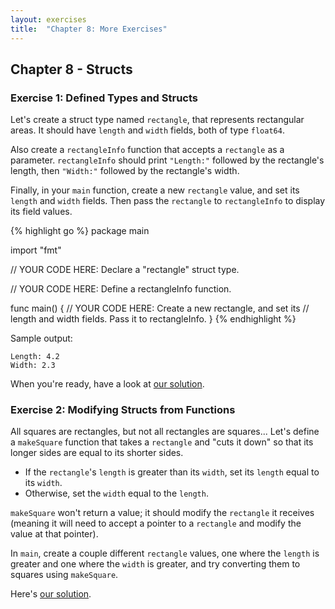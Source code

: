 ```yaml
---
layout: exercises
title:  "Chapter 8: More Exercises"
---
```


## Chapter 8 - Structs

### Exercise 1: Defined Types and Structs

Let's create a struct type named `rectangle`, that represents rectangular areas. It should have `length` and `width` fields, both of type `float64`.

Also create a `rectangleInfo` function that accepts a `rectangle` as a parameter. `rectangleInfo` should print `"Length:"` followed by the rectangle's length, then `"Width:"` followed by the rectangle's width.

Finally, in your `main` function, create a new `rectangle` value, and set its `length` and `width` fields. Then pass the `rectangle` to `rectangleInfo` to display its field values.

{% highlight go %}
package main

import "fmt"

// YOUR CODE HERE: Declare a "rectangle" struct type.

// YOUR CODE HERE: Define a rectangleInfo function.

func main() {
	// YOUR CODE HERE: Create a new rectangle, and set its
	// length and width fields. Pass it to rectangleInfo.
}
{% endhighlight %}

Sample output:

``` text
Length: 4.2
Width: 2.3
```

When you're ready, have a look at [our solution](/solutions/ch08_01.html).

### Exercise 2: Modifying Structs from Functions

All squares are rectangles, but not all rectangles are squares... Let's define a `makeSquare` function that takes a `rectangle` and "cuts it down" so that its longer sides are equal to its shorter sides.

* If the `rectangle`'s `length` is greater than its `width`, set its `length` equal to its `width`.
* Otherwise, set the `width` equal to the `length`.

`makeSquare` won't return a value; it should modify the `rectangle` it receives (meaning it will need to accept a pointer to a `rectangle` and modify the value at that pointer).

In `main`, create a couple different `rectangle` values, one where the `length` is greater and one where the `width` is greater, and try converting them to squares using `makeSquare`.

Here's [our solution](/solutions/ch08_02.html).

